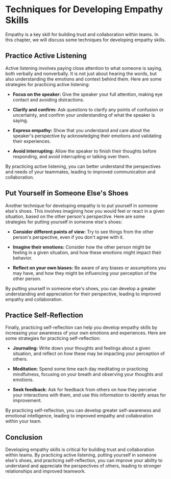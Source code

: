 # Techniques for Developing Empathy Skills

Empathy is a key skill for building trust and collaboration within teams. In this chapter, we will discuss some techniques for developing empathy skills.

Practice Active Listening
-------------------------

Active listening involves paying close attention to what someone is saying, both verbally and nonverbally. It is not just about hearing the words, but also understanding the emotions and context behind them. Here are some strategies for practicing active listening:

* **Focus on the speaker:** Give the speaker your full attention, making eye contact and avoiding distractions.

* **Clarify and confirm:** Ask questions to clarify any points of confusion or uncertainty, and confirm your understanding of what the speaker is saying.

* **Express empathy:** Show that you understand and care about the speaker's perspective by acknowledging their emotions and validating their experiences.

* **Avoid interrupting:** Allow the speaker to finish their thoughts before responding, and avoid interrupting or talking over them.

By practicing active listening, you can better understand the perspectives and needs of your teammates, leading to improved communication and collaboration.

Put Yourself in Someone Else's Shoes
------------------------------------

Another technique for developing empathy is to put yourself in someone else's shoes. This involves imagining how you would feel or react in a given situation, based on the other person's perspective. Here are some strategies for putting yourself in someone else's shoes:

* **Consider different points of view:** Try to see things from the other person's perspective, even if you don't agree with it.

* **Imagine their emotions:** Consider how the other person might be feeling in a given situation, and how these emotions might impact their behavior.

* **Reflect on your own biases:** Be aware of any biases or assumptions you may have, and how they might be influencing your perception of the other person.

By putting yourself in someone else's shoes, you can develop a greater understanding and appreciation for their perspective, leading to improved empathy and collaboration.

Practice Self-Reflection
------------------------

Finally, practicing self-reflection can help you develop empathy skills by increasing your awareness of your own emotions and experiences. Here are some strategies for practicing self-reflection:

* **Journaling:** Write down your thoughts and feelings about a given situation, and reflect on how these may be impacting your perception of others.

* **Meditation:** Spend some time each day meditating or practicing mindfulness, focusing on your breath and observing your thoughts and emotions.

* **Seek feedback:** Ask for feedback from others on how they perceive your interactions with them, and use this information to identify areas for improvement.

By practicing self-reflection, you can develop greater self-awareness and emotional intelligence, leading to improved empathy and collaboration within your team.

Conclusion
----------

Developing empathy skills is critical for building trust and collaboration within teams. By practicing active listening, putting yourself in someone else's shoes, and practicing self-reflection, you can improve your ability to understand and appreciate the perspectives of others, leading to stronger relationships and improved teamwork.
